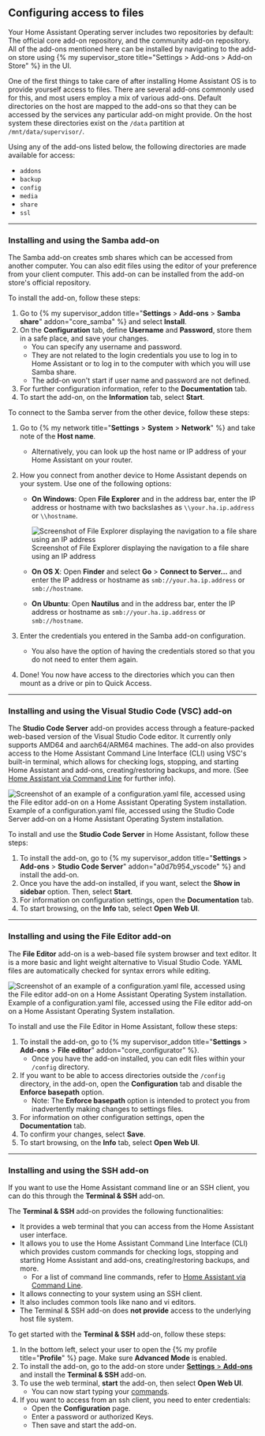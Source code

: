 ## Configuring access to files

Your Home Assistant Operating server includes two repositories by default: The official core add-on repository, and the community add-on repository. All of the add-ons mentioned here can be installed by navigating to the add-on store using {% my supervisor_store title="Settings > Add-ons > Add-on Store" %} in the UI.

One of the first things to take care of after installing Home Assistant OS is to provide yourself access to files. There are several add-ons commonly used for this, and most users employ a mix of various add-ons. Default directories on the host are mapped to the add-ons so that they can be accessed by the services any particular add-on might provide. On the host system these directories exist on the `/data` partition at `/mnt/data/supervisor/`.

Using any of the add-ons listed below, the following directories are made available for access:

- `addons`
- `backup`
- `config`
- `media`
- `share`
- `ssl`

---

### Installing and using the Samba add-on

The Samba add-on creates smb shares which can be accessed from another computer. You can also edit files using the editor of your preference from your client computer. This add-on can be installed from the add-on store's official repository.

To install the add-on, follow these steps:

1. Go to {% my supervisor_addon title="**Settings** > **Add-ons** > **Samba share**" addon="core_samba" %} and select **Install**.
2. On the **Configuration** tab, define **Username** and **Password**, store them in a safe place, and save your changes.
   - You can specify any username and password.
   - They are not related to the login credentials you use to log in to Home Assistant or to log in to the computer with which you will use Samba share.
   - The add-on won't start if user name and password are not defined.
3. For further configuration information, refer to the **Documentation** tab.
4. To start the add-on, on the **Information** tab, select **Start**.

To connect to the Samba server from the other device, follow these steps:

1. Go to {% my network title="**Settings** > **System** > **Network**" %} and take note of the **Host name**.
   - Alternatively, you can look up the host name or IP address of your Home Assistant on your router.
2. How you connect from another device to Home Assistant depends on your system. Use one of the following options:
   - **On Windows**: Open **File Explorer** and in the address bar, enter the IP address or hostname with two backslashes as `\\your.ha.ip.address` or `\\hostname`.

     <p class='img'>
         <img src='/images/hassio/screenshots/file_explorer.png' alt='Screenshot of File Explorer displaying the navigation to a file share using an IP address'>
         Screenshot of File Explorer displaying the navigation to a file share using an IP address
     </p>

   - **On OS X**: Open **Finder** and select **Go** > **Connect to Server...** and enter the IP address or hostname as `smb://your.ha.ip.address` or `smb://hostname`.
   - **On Ubuntu**: Open **Nautilus** and in the address bar, enter the IP address or hostname as `smb://your.ha.ip.address` or `smb://hostname`.

3. Enter the credentials you entered in the Samba add-on configuration.
   - You also have the option of having the credentials stored so that you do not need to enter them again.
4. Done! You now have access to the directories which you can then mount as a drive or pin to Quick Access.

---

### Installing and using the Visual Studio Code (VSC) add-on

The **Studio Code Server** add-on provides access through a feature-packed web-based version of the Visual Studio Code editor. It currently only supports AMD64 and aarch64/ARM64 machines. The add-on also provides access to the Home Assistant Command Line Interface (CLI) using VSC's built-in terminal, which allows for checking logs, stopping, and starting Home Assistant and add-ons, creating/restoring backups, and more. (See [Home Assistant via Command Line](/hassio/commandline/) for further info).

<p class='img'>
<img src='/images/docs/configuration/config-yaml_via-vscode.png' alt='Screenshot of an example of a configuration.yaml file, accessed using the File editor add-on on a Home Assistant Operating System installation.'>
Example of a configuration.yaml file, accessed using the Studio Code Server add-on on a Home Assistant Operating System installation.
</p>

To install and use the  **Studio Code Server** in Home Assistant, follow these steps:

1. To install the add-on, go to {% my supervisor_addon title="**Settings** > **Add-ons** > **Studio Code Server**" addon="a0d7b954_vscode" %} and install the add-on.
2. Once you have the add-on installed, if you want, select the **Show in sidebar** option. Then, select **Start**.
3. For information on configuration settings, open the **Documentation** tab.
4. To start browsing, on the **Info** tab, select **Open Web UI**.

---

### Installing and using the File Editor add-on

The **File Editor** add-on is a web-based file system browser and text editor. It is a more basic and light weight alternative to Visual Studio Code. YAML files are automatically checked for syntax errors while editing.

<p class='img'>
<img src='/images/docs/configuration/config-yaml_via-file-editor.png' alt='Screenshot of an example of a configuration.yaml file, accessed using the File editor add-on on a Home Assistant Operating System installation.'>
Example of a configuration.yaml file, accessed using the File editor add-on on a Home Assistant Operating System installation.
</p>

To install and use the File Editor in Home Assistant, follow these steps:

1. To install the add-on, go to {% my supervisor_addon title="**Settings** > **Add-ons** > **File editor**" addon="core_configurator" %}.
   - Once you have the add-on installed, you can edit files within your `/config` directory.
2. If you want to be able to access directories outside the `/config` directory, in the add-on, open the **Configuration** tab and disable the **Enforce basepath** option.
   - Note: The **Enforce basepath** option is intended to protect you from inadvertently making changes to settings files.
3. For information on other configuration settings, open the **Documentation** tab.
4. To confirm your changes, select **Save**.
5. To start browsing, on the **Info** tab, select **Open Web UI**.

---

### Installing and using the SSH add-on

If you want to use the Home Assistant command line or an SSH client, you can do this through the **Terminal & SSH** add-on.

The **Terminal & SSH** add-on provides the following functionalities:

- It provides a web terminal that you can access from the Home Assistant user interface.
- It allows you to use the Home Assistant Command Line Interface (CLI) which provides custom commands for checking logs, stopping and starting Home Assistant and add-ons, creating/restoring backups, and more.
  - For a list of command line commands, refer to [Home Assistant via Command Line](/common-tasks/os#home-assistant-via-the-command-line).
- It allows connecting to your system using an SSH client.
- It also includes common tools like nano and vi editors.
- The Terminal & SSH add-on does **not provide** access to the underlying host file system.

To get started with the **Terminal & SSH** add-on, follow these steps:

1. In the bottom left, select your user to open the {% my profile title="**Profile**" %} page. Make sure **Advanced Mode** is enabled.
2. To install the add-on, go to the add-on store under [**Settings** > **Add-ons**](https://my.home-assistant.io/redirect/supervisor_addon/?addon=core_ssh) and install the **Terminal & SSH** add-on.
3. To use the web terminal, **start** the add-on, then select **Open Web UI**.
   - You can now start typing your [commands](/common-tasks/os#home-assistant-via-the-command-line).
4. If you want to access from an ssh client, you need to enter credentials:
   - Open the **Configuration** page.
   - Enter a password or authorized Keys.
   - Then save and start the add-on.
